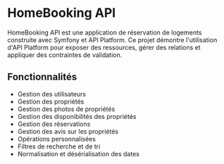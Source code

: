 # HomeBooking API

HomeBooking API est une application de réservation de logements construite avec Symfony et API Platform. Ce projet démontre l'utilisation d'API Platform pour exposer des ressources, gérer des relations et appliquer des contraintes de validation.

## Fonctionnalités

- Gestion des utilisateurs
- Gestion des propriétés
- Gestion des photos de propriétés
- Gestion des disponibilités des propriétés
- Gestion des réservations
- Gestion des avis sur les propriétés
- Opérations personnalisées
- Filtres de recherche et de tri
- Normalisation et désérialisation des dates
